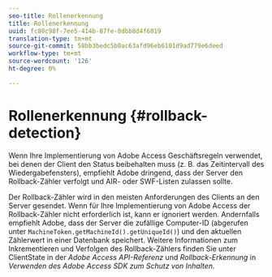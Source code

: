 ```yaml
---
seo-title: Rollenerkennung
title: Rollenerkennung
uuid: fc80c98f-7ee5-414b-87fe-0dbb8d4f6019
translation-type: tm+mt
source-git-commit: 58bb3bedc5b0ac63afd96eb6101d9ad779e6deed
workflow-type: tm+mt
source-wordcount: '126'
ht-degree: 0%

---
```



# Rollenerkennung {#rollback-detection}

Wenn Ihre Implementierung von Adobe Access Geschäftsregeln verwendet, bei denen der Client den Status beibehalten muss (z. B. das Zeitintervall des Wiedergabefensters), empfiehlt Adobe dringend, dass der Server den Rollback-Zähler verfolgt und AIR- oder SWF-Listen zulassen sollte.

Der Rollback-Zähler wird in den meisten Anforderungen des Clients an den Server gesendet. Wenn für Ihre Implementierung von Adobe Access der Rollback-Zähler nicht erforderlich ist, kann er ignoriert werden. Andernfalls empfiehlt Adobe, dass der Server die zufällige Computer-ID (abgerufen unter `MachineToken.getMachineId().getUniqueId()`) und den aktuellen Zählerwert in einer Datenbank speichert. Weitere Informationen zum Inkrementieren und Verfolgen des Rollback-Zählers finden Sie unter ClientState in der *Adobe Access API-Referenz* und *Rollback-Erkennung* in *Verwenden des Adobe Access SDK zum Schutz von Inhalten*.
